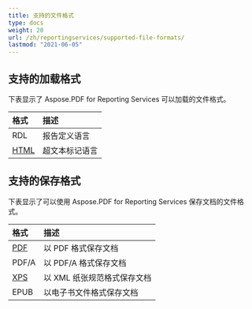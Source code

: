 ```yaml
---
title: 支持的文件格式
type: docs
weight: 20
url: /zh/reportingservices/supported-file-formats/
lastmod: "2021-06-05"
---
```


## 支持的加载格式

下表显示了 Aspose.PDF for Reporting Services 可以加载的文件格式。

|**格式**|**描述**|
| :- | :- |
|RDL|报告定义语言|
|[HTML](https://docs.fileformat.com/web/html/)|超文本标记语言|

## 支持的保存格式

下表显示了可以使用 Aspose.PDF for Reporting Services 保存文档的文件格式。

|**格式**|**描述**|
| :- | :- |
|[PDF](https://docs.fileformat.com/pdf/)|以 PDF 格式保存文档|
|PDF/A |以 PDF/A 格式保存文档|
|[XPS](https://docs.fileformat.com/page-description-language/xps/)|以 XML 纸张规范格式保存文档|
|EPUB|以电子书文件格式保存文档|
